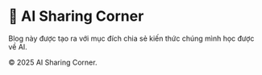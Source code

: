 # 📓 AI Sharing Corner

Blog này được tạo ra với mục đích chia sẻ kiến thức chúng mình học được về AI.

&copy; 2025 AI Sharing Corner.
